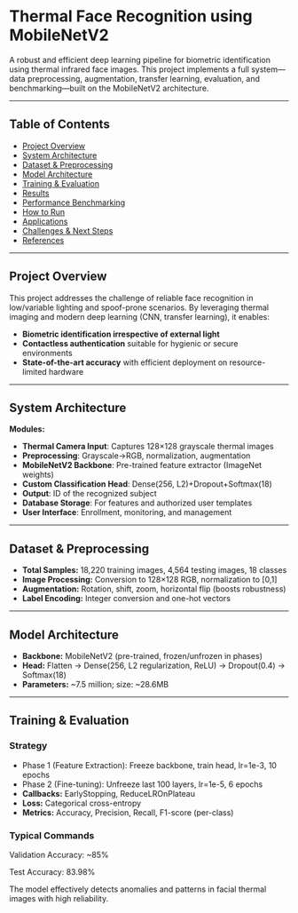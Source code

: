 # Thermal Face Recognition using MobileNetV2

A robust and efficient deep learning pipeline for biometric identification using thermal infrared face images. This project implements a full system—data preprocessing, augmentation, transfer learning, evaluation, and benchmarking—built on the MobileNetV2 architecture.

---

## Table of Contents

- [Project Overview](#project-overview)
- [System Architecture](#system-architecture)
- [Dataset & Preprocessing](#dataset--preprocessing)
- [Model Architecture](#model-architecture)
- [Training & Evaluation](#training--evaluation)
- [Results](#results)
- [Performance Benchmarking](#performance-benchmarking)
- [How to Run](#how-to-run)
- [Applications](#applications)
- [Challenges & Next Steps](#challenges--next-steps)
- [References](#references)

---

## Project Overview

This project addresses the challenge of reliable face recognition in low/variable lighting and spoof-prone scenarios. By leveraging thermal imaging and modern deep learning (CNN, transfer learning), it enables:

- **Biometric identification irrespective of external light**
- **Contactless authentication** suitable for hygienic or secure environments
- **State-of-the-art accuracy** with efficient deployment on resource-limited hardware

---

## System Architecture


**Modules:**
- **Thermal Camera Input**: Captures 128×128 grayscale thermal images
- **Preprocessing**: Grayscale→RGB, normalization, augmentation
- **MobileNetV2 Backbone**: Pre-trained feature extractor (ImageNet weights)
- **Custom Classification Head**: Dense(256, L2)+Dropout+Softmax(18)
- **Output**: ID of the recognized subject
- **Database Storage**: For features and authorized user templates
- **User Interface**: Enrollment, monitoring, and management

---

## Dataset & Preprocessing

- **Total Samples:** 18,220 training images, 4,564 testing images, 18 classes
- **Image Processing:** Conversion to 128×128 RGB, normalization to [0,1]
- **Augmentation:** Rotation, shift, zoom, horizontal flip (boosts robustness)
- **Label Encoding:** Integer conversion and one-hot vectors

---

## Model Architecture

- **Backbone:** MobileNetV2 (pre-trained, frozen/unfrozen in phases)
- **Head:** Flatten → Dense(256, L2 regularization, ReLU) → Dropout(0.4) → Softmax(18)
- **Parameters:** ~7.5 million; size: ~28.6MB

---

## Training & Evaluation

### Strategy
- Phase 1 (Feature Extraction): Freeze backbone, train head, lr=1e-3, 10 epochs
- Phase 2 (Fine-tuning): Unfreeze last 100 layers, lr=1e-5, 6 epochs
- **Callbacks:** EarlyStopping, ReduceLROnPlateau  
- **Loss:** Categorical cross-entropy  
- **Metrics:** Accuracy, Precision, Recall, F1-score (per-class)

### Typical Commands

Validation Accuracy: ~85%

Test Accuracy: 83.98%

The model effectively detects anomalies and patterns in facial thermal images with high reliability.
